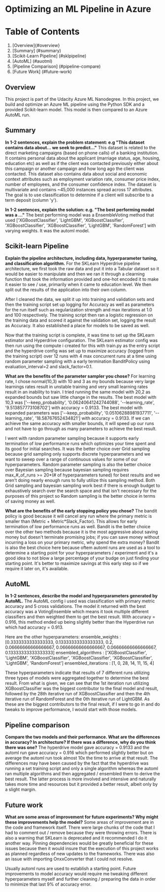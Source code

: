 # Optimizing an ML Pipeline in Azure
# Table of Contents
1. [Overview]{#overview}
2. [Summary] (#summary)
3. [Scikit-Learn Pipeline] (#sklpipeline)
4. [AutoML] (#auotml)
5. [Pipeline Comparison] (#pipeline-compare)
6. [Future Work] (#future-work)
 
## Overview <a name="overview" />
This project is part of the Udacity Azure ML Nanodegree.
In this project, we build and optimize an Azure ML pipeline using the Python SDK and a provided Scikit-learn model.
This model is then compared to an Azure AutoML run.

## Summary <a name="summary" />
**In 1-2 sentences, explain the problem statement: e.g "This dataset contains data about... we seek to predict..."**
This dataset is related to the direct marketing campaigns (based on phone calls) of a banking institution.
It contains personal data about the applicant (marriage status, age, housing, education etc) as well as if the client was contacted previously either about this campaign or another campaign and how long ago the client was contacted.
This dataset also contains data about social and economic context attributes such as employment variation rate, consumer price index, number of employees, and the consumer confidence index.
The dataset is multivariate and  contains ~45,000 instances spread across 17 attributes.
The goal is to use classification to determine if a client will subscribe to a term deposit (column 'y').

**In 1-2 sentences, explain the solution: e.g. "The best performing model was a ..."**
The best performing model was a EnsembleVoting method that used ['XGBoostClassifier', 'LightGBM', 'XGBoostClassifier', 'XGBoostClassifier', 'XGBoostClassifier', 'LightGBM', 'RandomForest'] with varying weights. It was the automl model.

## Scikit-learn Pipeline <a name="sklpipeline" />
**Explain the pipeline architecture, including data, hyperparameter tuning, and classification algorithm.**
For the SKLearn Hyperdrive pipeline architecture, we first took the raw data and put it into a Tabular dataset so it would be easier to manipulate and then we ran it through a clearning function that took
the information provided and one-hot encoded it to make it easier to see / use, primarily when it came to education level. We then split out the results of the application into their own column.

After I cleaned the data, we split it up into training and validation sets and then the training script set up logging for Accuracy as well as parameters for the run itself such as regularization strength
and max iterations at 1.0 and 100 respectively. The training script then ran a logistic regression on the training data and scored it against the validation set, logging the result as Accuracy. It also
established a place for models to be saved as well.

Now that the training script is complete, it was time to set up the SKLearn estimator and Hyperdrive configuration. The SKLearn estimator config was then run using the compute i created for this with train.py
as the entry script and the hyperdrive config was set up to maximize accuracy (logged from the training script) over 12 runs with 4 max concurrent runs at a time using random parameter sampling with a early 
termination BanditPolicy using evaluation_interval=2 and slack_factor=0.1.

**What are the benefits of the parameter sampler you chose?**
For learning rate, I chose normal(10,3) with 10 and 3 as my bounds because very large learnings rates result in unstable training and very small learning rates result in an inability to train. 
I tried running the same model with 20,2 as expanded bounds but saw little change in the results.
The best model with 10,3 was ['--keep_probability', '0.06240641242744088', '--learning_rate', '9.513857773108702'] with accuracy = 0.9133.
The best model with expanded parameters was ['--keep_probability', '0.05106288981937711', '--learning_rate', '18.58767652434821'] with accuracy = 0.9133. If we can achieve the same accuracy with smaller bounds, it
will speed up our runs and not have to go through as many parameters to achieve the best result. 

I went with random parameter sampling because it supports early termination of low performance runs which optimizes your time spent and its good for initial searches. It was the better choice over Grid sampling because grid sampling 
only supports discrete hyperparameters and we want to sweep over a range of continuous values for some of our hyperparameters. Random parameter sampling is also the better choice over Bayesian sampling because bayesian sampling
requires max_#_of_runs >= 20*(# of hyperparameters tuned) for best results and we aren't doing nearly enough runs to fully utilize this sampling method. 
Both Grid sampling and bayesian sampling work best if there is enough budget to exhaustively search over the search space and that isn't necessary for the purposes of this project so Random sampling is the better choice in terms of 
saving money as well. 

**What are the benefits of the early stopping policy you chose?**
The bandit policy is good because it will cancel any run where the primary metric is smaller than (Metric + Metric*Slack_Factor). This allows for early termination of low performance runs as well.
Bandit is the better choice over the other two methods because it is the most aggressive about saving money but doesn't terminate promising jobs; if you can save money without incurring a loss on your primary metric, why spend the extra money?
Bandit is also the best choice here because oftem automl runs are used as a tool to determine a starting point for your hyperparameters / experiment and it's a good idea to not blow a large percentage of your budge on just finding your
starting point. It's better to maximize savings at this early step so if we require it later on, it's available.

## AutoML <a name="auotml" />
**In 1-2 sentences, describe the model and hyperparameters generated by AutoML.**
The AutoML config i used was classification with primary metric accuracy and 5 cross validations. 
The model it returned with the best accuracy was a VotingEnsemble which means it took multiple different classifiers and then weighted them to get the best result. With accuracy = 0.916, this method ended up being slightly better than the Hyperdrive run which had accuracy = 0.913. 

Here are the other hyperparameters:
ensemble_weights : [0.3333333333333333, 0.13333333333333333, 0.2, 0.06666666666666667, 0.06666666666666667, 0.06666666666666667, 0.13333333333333333]
ensembled_algorithms : ['XGBoostClassifier', 'LightGBM', 'XGBoostClassifier', 'XGBoostClassifier', 'XGBoostClassifier', 'LightGBM', 'RandomForest']
ensembled_iterations : [1, 0, 28, 14, 11, 15, 4]

These hyperparameters indicate that results of 7 different runs utilizing three types of models were aggregated together to determine the best result. From what is given, we can see that the 1st iteration run utilizing XGBoostClassifier was the biggest contributor to the final model 
and result, followed by the 28th iterative run of XGBoostClassifier and then the 4th iterative run of RandomForest and the 0th iterative run of LightGBM. As these are the biggest contributors to the final result, if I were to go in and do tweaks to improve performance, I would start with those models.

## Pipeline comparison <a name="pipeline-compare" />
**Compare the two models and their performance. What are the differences in accuracy? In architecture? If there was a difference, why do you think there was one?**
The hyperdrive model gave accuracy = 0.9133 and the automl run gave accuracy = 0.916 which performed slightly better but on average the automl run took almost 10x the time to arrive at that result. The differences may have been caused by the fact that the hyperdrive was running a set training script and only a single algorithm whereas the automl ran multiple algorithms and then aggregated / ensembled them to derive the best result. The latter process is more involved and intensive and naturally takes more time and resources but it provided a better result, albeit only by a slight margin.

## Future work <a name="future-work" />
**What are some areas of improvement for future experiments? Why might these improvements help the model?**
Some areas of improvement are in the code and framework itself. There were large chunks of the code that I had to comment out / remove because they were throwing errors. There is also a warning that SKLearn is deprecated and it recommended I do it another way. Pinning dependencies would be greatly beneficial for these issues because then it would insure that the execution of this project works as planned regardless of new updates to the frameworks. There was also an issue with importing OnxxConverter that I could not resolve.

Usually automl runs are used to establish a starting point. Future improvements to model accuracy would require me tweaking different hyperparameters myself and further cleaning / preparing the data in order to minimize that last 9% of accuracy error.


